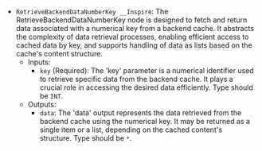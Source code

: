 - `RetrieveBackendDataNumberKey __Inspire`: The RetrieveBackendDataNumberKey node is designed to fetch and return data associated with a numerical key from a backend cache. It abstracts the complexity of data retrieval processes, enabling efficient access to cached data by key, and supports handling of data as lists based on the cache's content structure.
    - Inputs:
        - `key` (Required): The 'key' parameter is a numerical identifier used to retrieve specific data from the backend cache. It plays a crucial role in accessing the desired data efficiently. Type should be `INT`.
    - Outputs:
        - `data`: The 'data' output represents the data retrieved from the backend cache using the numerical key. It may be returned as a single item or a list, depending on the cached content's structure. Type should be `*`.

